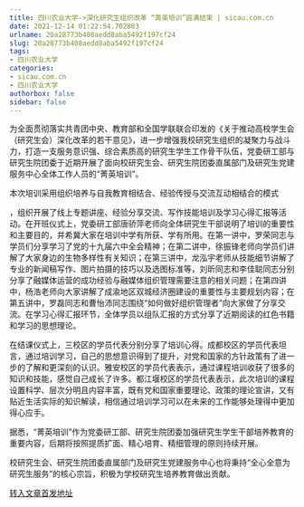 ```yaml
---
title: 四川农业大学->深化研究生组织改革 “菁英培训”圆满结束 | sicau.com.cn
date: 2021-12-14 01:22:54.702883
urlname: 20a28773b408aedd8aba5492f197cf24
slug: 20a28773b408aedd8aba5492f197cf24
tags: 
- 四川农业大学
categories:
- sicau.com.cn
- 四川农业大学
authorbox: false
sidebar: false
---
```

为全面贯彻落实共青团中央、教育部和全国学联联合印发的《关于推动高校学生会（研究生会）深化改革的若干意见》，进一步增强我校研究生组织的凝聚力与战斗力，打造一支服务意识强、综合素质高的研究生学生工作骨干队伍，党委研工部与研究生院团委于近期开展了面向校研究生会、研究生院团委直属部门及研究生党建服务中心全体工作人员的“菁英培训”。  

本次培训采用组织培养与自我教育相结合、经验传授与交流互动相结合的模式
<!--more-->
，组织开展了线上专题讲座、经验分享交流、写作技能培训及学习心得汇报等活动。在开班仪式上，党委研工部唐骄萍老师向全体研究生干部说明了培训的重要性和主要目的，并希冀大家在培训中学有所获、学有所用。在第一讲中，罗荣同志与学员们分享学习了党的十九届六中全会精神；在第二讲中，徐振锋老师向学员们讲解了大家身边的生物多样性有关知识；在第三讲中，龙泓宇老师从技能细节讲解了专业的新闻稿写作、图片拍摄的技巧以及选图标准等，刘昕同志和李佳聪同志分别分享了融媒体运营的成功经验与融媒体组织管理需要注意的相关问题；在第四讲中，杨浩老师向大家讲解了成渝地区双城经济圈建设的重要性与主要规划内容；在第五讲中，罗磊同志和曹怡沛同志围绕“如何做好组织管理者”向大家做了分享交流。在学习心得汇报环节，全体学员以组队汇报的方式分享了近期阅读的红色书籍和学习的思想理论。

在结课仪式上，三校区的学员代表分别分享了培训心得。成都校区的学员代表坦言，通过培训学习，自己的思想意识得到了提升，对党和国家的方针政策有了进一步的了解和更深刻的认识。雅安校区的学员代表表示，通过课程培训收获了很多的知识和技能，感觉自己成长了许多。都江堰校区的学员代表表示，此次培训的课程设置科学、层次分明且内容丰富，既有党和国家重要理论、政策的理论宣讲，又有贴近生活实际的知识解读，相信通过培训学习可以在未来的工作能够处理得中更加得心应手。

据悉，“菁英培训”作为党委研工部、研究生院团委加强研究生学生干部培养教育的重要内容，后期将按照提质扩面、精心培育、精细管理的原则持续开展。

校研究生会、研究生院团委直属部门及研究生党建服务中心也将秉持“全心全意为研究生服务”的核心宗旨，积极为学校研究生培养教育做出贡献。



[转入文章首发地址](https://news.sicau.edu.cn/info/1078/66026.htm)